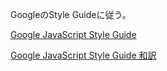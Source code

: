 GoogleのStyle Guideに従う。

[Google JavaScript Style Guide](https://google.github.io/styleguide/javascriptguide.xml)

[Google JavaScript Style Guide 和訳](http://cou929.nu/data/google_javascript_style_guide/)